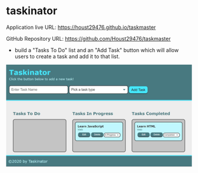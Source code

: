 # taskinator

Application live URL: https://houst29476.github.io/taskmaster

GitHub Repository URL: https://github.com/Houst29476/taskmaster

- build a "Tasks To Do" list and an "Add Task" button which will allow users to create a task and add it to that list.

![](assets/images/taskinator.jpg)
